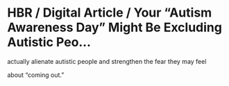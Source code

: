 # HBR / Digital Article / Your “Autism Awareness Day” Might Be Excluding Autistic Peo…

actually alienate autistic people and strengthen the fear they may feel

about “coming out.”